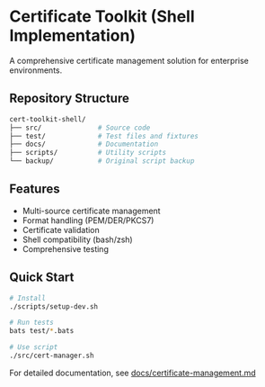 # Certificate Toolkit (Shell Implementation)

A comprehensive certificate management solution for enterprise environments.

## Repository Structure

```bash
cert-toolkit-shell/
├── src/              # Source code
├── test/             # Test files and fixtures
├── docs/             # Documentation
├── scripts/          # Utility scripts
└── backup/           # Original script backup
```

## Features

- Multi-source certificate management
- Format handling (PEM/DER/PKCS7)
- Certificate validation
- Shell compatibility (bash/zsh)
- Comprehensive testing

## Quick Start

```bash
# Install
./scripts/setup-dev.sh

# Run tests
bats test/*.bats

# Use script
./src/cert-manager.sh
```

For detailed documentation, see [docs/certificate-management.md](docs/certificate-management.md)

